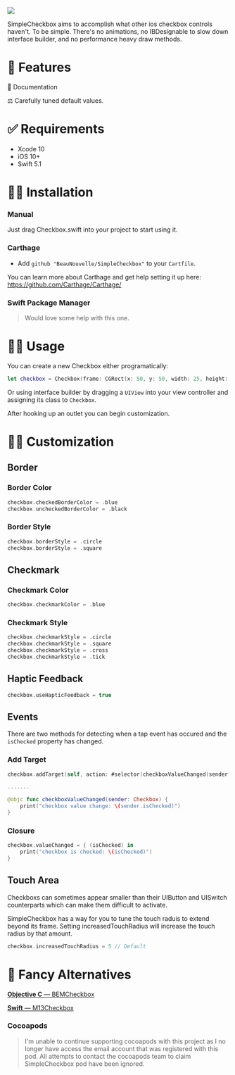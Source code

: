 ![](demo/images/banner.png)

SimpleCheckbox aims to accomplish what other ios checkbox controls haven't. To be simple. There's no animations, no IBDesignable to slow down interface builder, and no performance heavy draw methods.

# 🎉 Features

 📒 Documentation
 
 ⚖️ Carefully tuned default values.

# ✅ Requirements

* Xcode 10
* iOS 10+
* Swift 5.1

# 👨‍💻 Installation

### Manual

Just drag Checkbox.swift into your project to start using it.

### Carthage
- Add `github "BeauNouvelle/SimpleCheckbox"` to your `Cartfile`.

You can learn more about Carthage and get help setting it up here: https://github.com/Carthage/Carthage/

### Swift Package Manager
> Would love some help with this one.

# 👩‍🍳 Usage

You can create a new Checkbox either programatically:
```swift
let checkbox = Checkbox(frame: CGRect(x: 50, y: 50, width: 25, height: 25))
```
Or using interface builder by dragging a `UIView` into your view controller and assigning its class to `Checkbox`. 

After hooking up an outlet you can begin customization.


# 👩‍🎨 Customization

## Border

### Border Color
```swift
checkbox.checkedBorderColor = .blue
checkbox.uncheckedBorderColor = .black
```
### Border Style
```swift
checkbox.borderStyle = .circle
checkbox.borderStyle = .square
```

## Checkmark

### Checkmark Color
```swift
checkbox.checkmarkColor = .blue
```
### Checkmark Style
```swift
checkbox.checkmarkStyle = .circle
checkbox.checkmarkStyle = .square
checkbox.checkmarkStyle = .cross
checkbox.checkmarkStyle = .tick
```

## Haptic Feedback
```swift
checkbox.useHapticFeedback = true
```

## Events
There are two methods for detecting when a tap event has occured and the `isChecked` property has changed.

### Add Target
```swift
checkbox.addTarget(self, action: #selector(checkboxValueChanged(sender:)), for: .valueChanged)

.......

@objc func checkboxValueChanged(sender: Checkbox) {
    print("checkbox value change: \(sender.isChecked)")
}
```       
### Closure
```swift
checkbox.valueChanged = { (isChecked) in
    print("checkbox is checked: \(isChecked)")
}
```

## Touch Area
Checkboxs can sometimes appear smaller than their UIButton and UISwitch counterparts which can make them difficult to activate. 

SimpleCheckbox has a way for you to tune the touch raduis to extend beyond its frame. Setting increasedTouchRadius will increase the touch radius by that amount.

```swift
checkbox.increasedTouchRadius = 5 // Default
```


# 🎩 Fancy Alternatives
[**Objective C** — BEMCheckbox](https://github.com/Boris-Em/BEMCheckBox)

[**Swift** — M13Checkbox](https://github.com/Marxon13/M13Checkbox)

### Cocoapods
> I'm unable to continue supporting cocoapods with this project as I no longer have access the email account that was registered with this pod. All attempts to contact the cocoapods team to claim SimpleCheckbox pod have been ignored.
